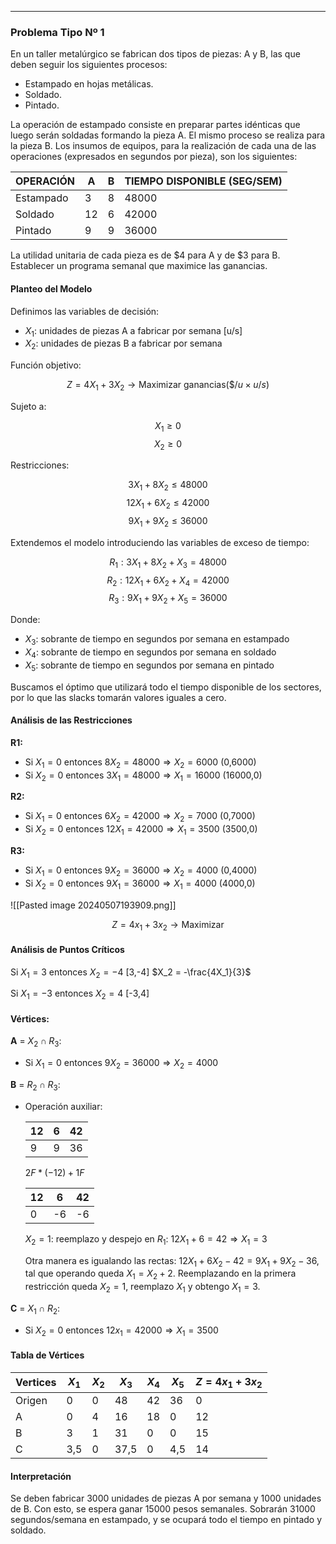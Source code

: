 
---


### Problema Tipo Nº 1

En un taller metalúrgico se fabrican dos tipos de piezas: A y B, las que deben seguir los siguientes procesos:

- Estampado en hojas metálicas.
- Soldado.
- Pintado.

La operación de estampado consiste en preparar partes idénticas que luego serán soldadas formando la pieza A. El mismo proceso se realiza para la pieza B. Los insumos de equipos, para la realización de cada una de las operaciones (expresados en segundos por pieza), son los siguientes:

| OPERACIÓN | A     | B     | TIEMPO DISPONIBLE (SEG/SEM) |
|-----------|-------|-------|-----------------------------|
| Estampado | 3     | 8     | 48000                       |
| Soldado   | 12    | 6     | 42000                       |
| Pintado   | 9     | 9     | 36000                       |

La utilidad unitaria de cada pieza es de $4 para A y de $3 para B. Establecer un programa semanal que maximice las ganancias.

#### Planteo del Modelo

Definimos las variables de decisión:

- $X_1$: unidades de piezas A a fabricar por semana [u/s]
- $X_2$: unidades de piezas B a fabricar por semana

Función objetivo:

$$Z = 4X_1 + 3X_2 \rightarrow \text{Maximizar ganancias} (\$/u \times u/s)$$

Sujeto a:

$$X_1 \geq 0$$
$$X_2 \geq 0$$

Restricciones:

$$3X_1 + 8X_2 \leq 48000$$
$$12X_1 + 6X_2 \leq 42000$$
$$9X_1 + 9X_2 \leq 36000$$

Extendemos el modelo introduciendo las variables de exceso de tiempo:

$$R_1: 3X_1 + 8X_2 + X_3 = 48000$$
$$R_2: 12X_1 + 6X_2 + X_4 = 42000$$
$$R_3: 9X_1 + 9X_2 + X_5 = 36000$$

Donde:

- $X_3$: sobrante de tiempo en segundos por semana en estampado
- $X_4$: sobrante de tiempo en segundos por semana en soldado
- $X_5$: sobrante de tiempo en segundos por semana en pintado

Buscamos el óptimo que utilizará todo el tiempo disponible de los sectores, por lo que las slacks tomarán valores iguales a cero.

#### Análisis de las Restricciones

**R1:**
- Si $X_1 = 0$ entonces $8X_2 = 48000 \Rightarrow X_2 = 6000$ (0,6000)
- Si $X_2 = 0$ entonces $3X_1 = 48000 \Rightarrow X_1 = 16000$ (16000,0)

**R2:**
- Si $X_1 = 0$ entonces $6X_2 = 42000 \Rightarrow X_2 = 7000$ (0,7000)
- Si $X_2 = 0$ entonces $12X_1 = 42000 \Rightarrow X_1 = 3500$ (3500,0)

**R3:**
- Si $X_1 = 0$ entonces $9X_2 = 36000 \Rightarrow X_2 = 4000$ (0,4000)
- Si $X_2 = 0$ entonces $9X_1 = 36000 \Rightarrow X_1 = 4000$ (4000,0)


![[Pasted image 20240507193909.png]]



$$Z = 4x_1 + 3x_2 \rightarrow \text{Maximizar}$$

#### Análisis de Puntos Críticos

Si $X_1 = 3$ entonces $X_2 = -4$ [3,-4] $X_2 = -\frac{4X_1}{3}$

Si $X_1 = -3$ entonces $X_2 = 4$ [-3,4]

#### Vértices:

**A** = $X_2 \cap R_3$:
- Si $X_1 = 0$ entonces $9X_2 = 36000 \Rightarrow X_2 = 4000$

**B** = $R_2 \cap R_3$:
- Operación auxiliar:

  | 12 | 6  | 42 |
  |----|----|----|
  | 9  | 9  | 36 |
  

  $2F * (-12) + 1F$
  
  
  | 12 | 6  | 42 |
  |----|----|----|
  | 0  | -6 | -6 |
  

  $X_2 = 1$: reemplazo y despejo en $R_1$: $12X_1 + 6 = 42 \Rightarrow X_1 = 3$

  Otra manera es igualando las rectas: $12X_1+6X_2-42 = 9X_1 +9X_2-36$, tal que operando queda $X_1 = X_2+2$. Reemplazando en la primera restricción queda $X_2=1$, reemplazo $X_1$ y obtengo $X_1=3$.

**C** = $X_1 \cap R_2$:
- Si $X_2 = 0$ entonces $12x_1 = 42000 \Rightarrow X_1=3500$

#### Tabla de Vértices

| Vertices | $X_1$ | $X_2$ | $X_3$ | $X_4$ | $X_5$ | $Z=4x_1+3x_2$ |
| -------- | ----- | ----- | ----- | ----- | ----- | ------------- |
| Origen   | 0     | 0     | 48    | 42    | 36    | 0             |
| A        | 0     | 4     | 16    | 18    | 0     | 12            |
| B        | 3     | 1     | 31    | 0     | 0     | 15            |
| C        | 3,5   | 0     | 37,5  | 0     | 4,5   | 14            |

#### Interpretación

Se deben fabricar 3000 unidades de piezas A por semana y 1000 unidades de B. Con esto, se espera ganar 15000 pesos semanales. Sobrarán 31000 segundos/semana en estampado, y se ocupará todo el tiempo en pintado y soldado.
